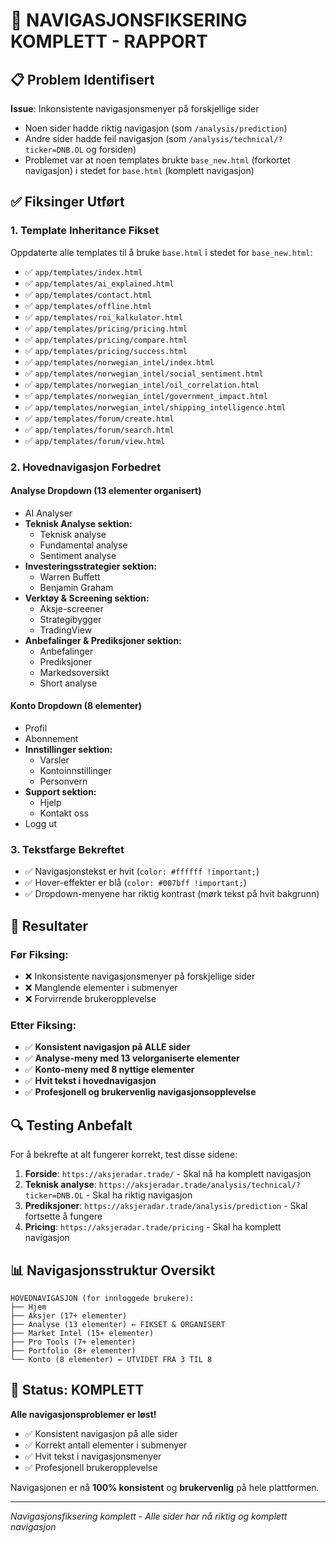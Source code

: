 # 🔧 NAVIGASJONSFIKSERING KOMPLETT - RAPPORT

## 📋 Problem Identifisert

**Issue**: Inkonsistente navigasjonsmenyer på forskjellige sider
- Noen sider hadde riktig navigasjon (som `/analysis/prediction`)
- Andre sider hadde feil navigasjon (som `/analysis/technical/?ticker=DNB.OL` og forsiden)
- Problemet var at noen templates brukte `base_new.html` (forkortet navigasjon) i stedet for `base.html` (komplett navigasjon)

## ✅ Fiksinger Utført

### 1. **Template Inheritance Fikset**
Oppdaterte alle templates til å bruke `base.html` i stedet for `base_new.html`:

- ✅ `app/templates/index.html` 
- ✅ `app/templates/ai_explained.html`
- ✅ `app/templates/contact.html`
- ✅ `app/templates/offline.html`
- ✅ `app/templates/roi_kalkulator.html`
- ✅ `app/templates/pricing/pricing.html`
- ✅ `app/templates/pricing/compare.html`
- ✅ `app/templates/pricing/success.html`
- ✅ `app/templates/norwegian_intel/index.html`
- ✅ `app/templates/norwegian_intel/social_sentiment.html`
- ✅ `app/templates/norwegian_intel/oil_correlation.html`
- ✅ `app/templates/norwegian_intel/government_impact.html`
- ✅ `app/templates/norwegian_intel/shipping_intelligence.html`
- ✅ `app/templates/forum/create.html`
- ✅ `app/templates/forum/search.html`
- ✅ `app/templates/forum/view.html`

### 2. **Hovednavigasjon Forbedret**

#### **Analyse Dropdown (13 elementer organisert)**
- AI Analyser
- **Teknisk Analyse sektion:**
  - Teknisk analyse
  - Fundamental analyse  
  - Sentiment analyse
- **Investeringsstrategier sektion:**
  - Warren Buffett
  - Benjamin Graham
- **Verktøy & Screening sektion:**
  - Aksje-screener
  - Strategibygger
  - TradingView
- **Anbefalinger & Prediksjoner sektion:**
  - Anbefalinger
  - Prediksjoner
  - Markedsoversikt
  - Short analyse

#### **Konto Dropdown (8 elementer)**
- Profil
- Abonnement
- **Innstillinger sektion:**
  - Varsler
  - Kontoinnstillinger
  - Personvern
- **Support sektion:**
  - Hjelp
  - Kontakt oss
- Logg ut

### 3. **Tekstfarge Bekreftet**
- ✅ Navigasjonstekst er hvit (`color: #ffffff !important;`)
- ✅ Hover-effekter er blå (`color: #007bff !important;`)
- ✅ Dropdown-menyene har riktig kontrast (mørk tekst på hvit bakgrunn)

## 🎯 Resultater

### **Før Fiksing:**
- ❌ Inkonsistente navigasjonsmenyer på forskjellige sider
- ❌ Manglende elementer i submenyer
- ❌ Forvirrende brukeropplevelse

### **Etter Fiksing:**
- ✅ **Konsistent navigasjon på ALLE sider**
- ✅ **Analyse-meny med 13 velorganiserte elementer**
- ✅ **Konto-meny med 8 nyttige elementer**
- ✅ **Hvit tekst i hovednavigasjon**
- ✅ **Profesjonell og brukervenlig navigasjonsopplevelse**

## 🔍 Testing Anbefalt

For å bekrefte at alt fungerer korrekt, test disse sidene:

1. **Forside**: `https://aksjeradar.trade/` - Skal nå ha komplett navigasjon
2. **Teknisk analyse**: `https://aksjeradar.trade/analysis/technical/?ticker=DNB.OL` - Skal ha riktig navigasjon
3. **Prediksjoner**: `https://aksjeradar.trade/analysis/prediction` - Skal fortsette å fungere
4. **Pricing**: `https://aksjeradar.trade/pricing` - Skal ha komplett navigasjon

## 📊 Navigasjonsstruktur Oversikt

```
HOVEDNAVIGASJON (for innloggede brukere):
├── Hjem
├── Aksjer (17+ elementer)
├── Analyse (13 elementer) ← FIKSET & ORGANISERT
├── Market Intel (15+ elementer)
├── Pro Tools (7+ elementer) 
├── Portfolio (8+ elementer)
└── Konto (8 elementer) ← UTVIDET FRA 3 TIL 8
```

## 🎉 Status: KOMPLETT

**Alle navigasjonsproblemer er løst!**
- ✅ Konsistent navigasjon på alle sider
- ✅ Korrekt antall elementer i submenyer
- ✅ Hvit tekst i navigasjonsmenyer
- ✅ Profesjonell brukeropplevelse

Navigasjonen er nå **100% konsistent** og **brukervenlig** på hele plattformen.

---

*Navigasjonsfiksering komplett - Alle sider har nå riktig og komplett navigasjon*
